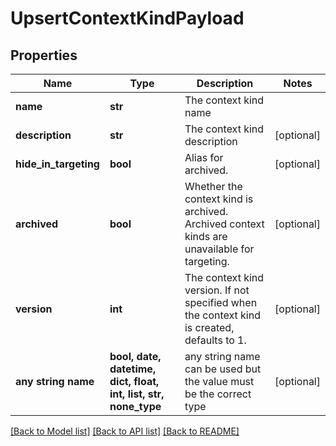 # UpsertContextKindPayload


## Properties
Name | Type | Description | Notes
------------ | ------------- | ------------- | -------------
**name** | **str** | The context kind name | 
**description** | **str** | The context kind description | [optional] 
**hide_in_targeting** | **bool** | Alias for archived. | [optional] 
**archived** | **bool** | Whether the context kind is archived. Archived context kinds are unavailable for targeting. | [optional] 
**version** | **int** | The context kind version. If not specified when the context kind is created, defaults to 1. | [optional] 
**any string name** | **bool, date, datetime, dict, float, int, list, str, none_type** | any string name can be used but the value must be the correct type | [optional]

[[Back to Model list]](../README.md#documentation-for-models) [[Back to API list]](../README.md#documentation-for-api-endpoints) [[Back to README]](../README.md)


